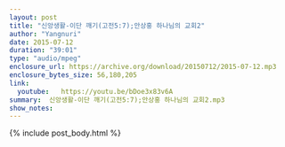 ```yaml
---
layout: post
title: "신앙생활-이단 깨기(고전5:7);안상홍 하나님의 교회2"
author: "Yangnuri"
date: 2015-07-12
duration: "39:01"
type: "audio/mpeg"
enclosure_url: https://archive.org/download/20150712/2015-07-12.mp3
enclosure_bytes_size: 56,180,205
link:
  youtube:   https://youtu.be/bDoe3x83v6A
summary:  신앙생활-이단 깨기(고전5:7);안상홍 하나님의 교회2.mp3
show_notes:
---
```


{% include post_body.html %}
